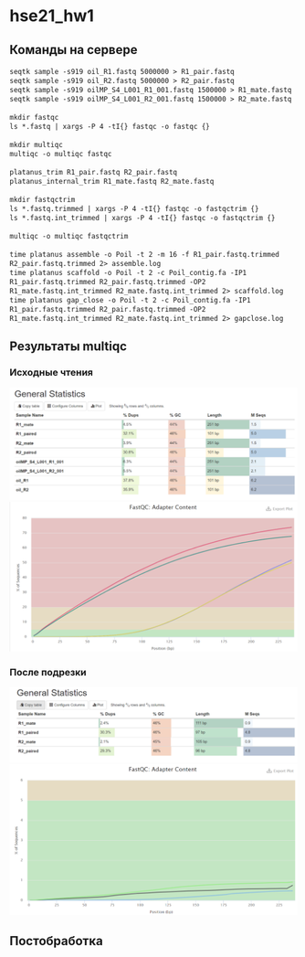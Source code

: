 # hse21_hw1

## Команды на сервере

```
seqtk sample -s919 oil_R1.fastq 5000000 > R1_pair.fastq
seqtk sample -s919 oil_R2.fastq 5000000 > R2_pair.fastq
seqtk sample -s919 oilMP_S4_L001_R1_001.fastq 1500000 > R1_mate.fastq
seqtk sample -s919 oilMP_S4_L001_R2_001.fastq 1500000 > R2_mate.fastq

mkdir fastqc
ls *.fastq | xargs -P 4 -tI{} fastqc -o fastqc {}

mkdir multiqc
multiqc -o multiqc fastqc

platanus_trim R1_pair.fastq R2_pair.fastq 
platanus_internal_trim R1_mate.fastq R2_mate.fastq 

mkdir fastqctrim
ls *.fastq.trimmed | xargs -P 4 -tI{} fastqc -o fastqctrim {}
ls *.fastq.int_trimmed | xargs -P 4 -tI{} fastqc -o fastqctrim {}

multiqc -o multiqc fastqctrim

time platanus assemble -o Poil -t 2 -m 16 -f R1_pair.fastq.trimmed R2_pair.fastq.trimmed 2> assemble.log
time platanus scaffold -o Poil -t 2 -c Poil_contig.fa -IP1 R1_pair.fastq.trimmed R2_pair.fastq.trimmed -OP2 R1_mate.fastq.int_trimmed R2_mate.fastq.int_trimmed 2> scaffold.log
time platanus gap_close -o Poil -t 2 -c Poil_contig.fa -IP1 R1_pair.fastq.trimmed R2_pair.fastq.trimmed -OP2 R1_mate.fastq.int_trimmed R2_mate.fastq.int_trimmed 2> gapclose.log
```

## Результаты multiqc

### Исходные чтения
![](img/stats.png)
![](img/plot.png)
### После подрезки
![](img/stats1.png)
![](img/plot1.png)
## Постобработка
